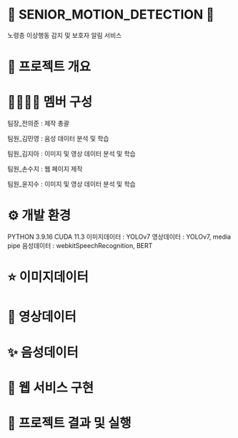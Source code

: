 👵 SENIOR_MOTION_DETECTION 👴
========================
노령층 이상행동 감지 및 보호자 알림 서비스

🌳 프로젝트 개요
=======================


👨‍👨‍👧‍👧 멤버 구성
======================
팀장_전의준 : 제작 총괄

팀원_김민영 : 음성 데이터 분석 및 학습

팀원_김지아 : 이미지 및 영상 데이터 분석 및 학습

팀원_손수지 : 웹 페이지 제작

팀원_윤지수 : 이미지 및 영상 데이터 분석 및 학습

⚙ 개발 환경
======================
PYTHON 3.9.16
CUDA 11.3
이미지데이터 : YOLOv7
영상데이터 : YOLOv7, media pipe
음성데이터 : webkitSpeechRecognition, BERT

⭐ 이미지데이터
=====================


🌟 영상데이터
====================


✨ 음성데이터
=====================


💫 웹 서비스 구현
====================


🤩 프로젝트 결과 및 실행
========================
